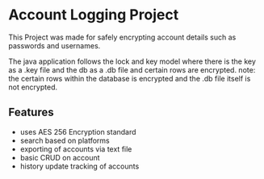 # Account Logging Project

This Project was made for safely encrypting account details such as passwords and usernames.

The java application follows the lock and key model where there is the key as a .key file and the db as a .db file and certain rows are encrypted.
note: the certain rows within the database is encrypted and the .db file itself is not encrypted.

## Features

- uses AES 256 Encryption standard
- search based on platforms
- exporting of accounts via text file
- basic CRUD on account
- history update tracking of accounts
